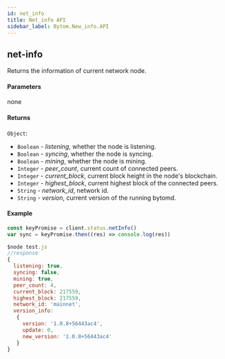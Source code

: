 ```yaml
---
id: net_info
title: Net_info API
sidebar_label: Bytom.New_info.API
---
```


## net-info

Returns the information of current network node.

#### Parameters

none

#### Returns

`Object`:

- `Boolean` - *listening*, whether the node is listening.
- `Boolean` - *syncing*, whether the node is syncing.
- `Boolean` - *mining*, whether the node is mining.
- `Integer` - *peer_count*, current count of connected peers.
- `Integer` - *current_block*, current block height in the node's blockchain.
- `Integer` - *highest_block*, current highest block of the connected peers.
- `String` - *network_id*, network id.
- `String` - *version*, current version of the running bytomd.

#### Example
```js
const keyPromise = client.status.netInfo()
var sync = keyPromise.then((res) => console.log(res)) 
```
```js
$node test.js
//response
{ 
  listening: true,
  syncing: false,
  mining: true,
  peer_count: 4,
  current_block: 217559,
  highest_block: 217559,
  network_id: 'mainnet',
  version_info:
   { 
     version: '1.0.8+56443ac4',
     update: 0,
     new_version: '1.0.8+56443ac4' 
   } 
}
```


